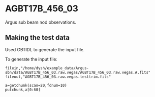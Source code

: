 # AGBT17B_456_03

Argus sub beam nod observations.

## Making the test data

Used GBTIDL to generate the input file.

To generate the input file:

```IDL
filein,"/home/dysh/example_data/Argus-sbn/data/AGBT17B_456_03.raw.vegas/AGBT17B_456_03.raw.vegas.A.fits"
fileout,"AGBT17B_456_03.raw.vegas.testtrim.fits"

a=getchunk(scan=20,fdnum=10)
putchunk,a[0:60]
```
